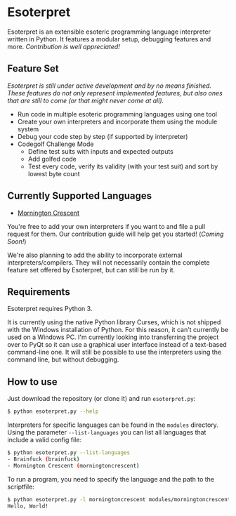 # Esoterpret
Esoterpret is an extensible esoteric programming language interpreter written in Python. It features a modular setup, debugging features and more. _Contribution is well appreciated!_

## Feature Set
_Esoterpret is still under active development and by no means finished. These features do not only represent implemented features, but also ones that are still to come (or that might never come at all)._
- Run code in multiple esoteric programming languages using one tool
- Create your own interpreters and incorporate them using the module system
- Debug your code step by step (if supported by interpreter)
- Codegolf Challenge Mode
  - Define test suits with inputs and expected outputs
  - Add golfed code
  - Test every code, verify its validity (with your test suit) and sort by lowest byte count

## Currently Supported Languages
- [Mornington Crescent][Mornington Crescent]

You're free to add your own interpreters if you want to and file a pull request for them. Our contribution guide will help get you started! (_Coming Soon!_)

We're also planning to add the ability to incorporate external interpreters/compilers. They will not necessarily contain the complete feature set offered by Esoterpret, but can still be run by it.

## Requirements
Esoterpret requires Python 3. 

It is currently using the native Python library Curses, which is not shipped with the Windows installation of Python. For this reason, it can't currently be used on a Windows PC. I'm currently looking into transferring the project over to PyQt so it can use a graphical user interface instead of a text-based command-line one. It will still be possible to use the interpreters using the command line, but without debugging.

## How to use
Just download the repository (or clone it) and run `esoterpret.py`:
```sh
$ python esoterpret.py --help
```

Interpreters for specific languages can be found in the `modules` directory. Using the parameter `--list-languages` you can list all languages that include a valid config file:

```sh
$ python esoterpret.py --list-languages
- Brainfuck (brainfuck)
- Mornington Crescent (morningtoncrescent)
```

To run a program, you need to specify the language and the path to the scriptfile:

```sh
$ python esoterpret.py -l morningtoncrescent modules/morningtoncrescent/examples/hello-world.mcresc
Hello, World!
```

[Mornington Crescent]: http://esolangs.org/wiki/Mornington_Crescent